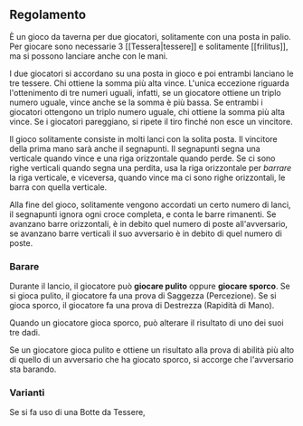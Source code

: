 
## Regolamento

È un gioco da taverna per due giocatori, solitamente con una posta in palio.
Per giocare sono necessarie 3 [[Tessera|tessere]] e solitamente [[frilitus]], ma si possono lanciare anche con le mani. 

I due giocatori si accordano su una posta in gioco e poi entrambi lanciano le tre tessere. Chi ottiene la somma più alta vince. L'unica eccezione riguarda l'ottenimento di tre numeri uguali, infatti, se un giocatore ottiene un triplo numero uguale, vince anche se la somma è più bassa. 
Se entrambi i giocatori ottengono un triplo numero uguale, chi ottiene la somma più alta vince. Se i giocatori pareggiano, si ripete il tiro finché non esce un vincitore.

Il gioco solitamente consiste in molti lanci con la solita posta. Il vincitore della prima mano sarà anche il segnapunti. Il segnapunti segna una verticale quando vince e una riga orizzontale quando perde. Se ci sono righe verticali quando segna una perdita, usa la riga orizzontale per *barrare* la riga verticale, e viceversa, quando vince ma ci sono righe orizzontali, le barra con quella verticale. 

Alla fine del gioco, solitamente vengono accordati un certo numero di lanci, il segnapunti ignora ogni croce completa, e conta le barre rimanenti. Se avanzano barre orizzontali, è in debito quel numero di poste all'avversario, se avanzano barre verticali il suo avversario è in debito di quel numero di poste. 

### Barare

Durante il lancio, il giocatore può **giocare pulito** oppure **giocare sporco**. 
Se si gioca pulito, il giocatore fa una prova di Saggezza (Percezione). Se si gioca sporco, il giocatore fa una prova di Destrezza (Rapidità di Mano).

Quando un giocatore gioca sporco, può alterare il risultato di uno dei suoi tre dadi.

Se un giocatore gioca pulito e ottiene un risultato alla prova di abilità più alto di quello di un avversario che ha giocato sporco, si accorge che l'avversario sta barando.

### Varianti

Se si fa uso di una Botte da Tessere, 